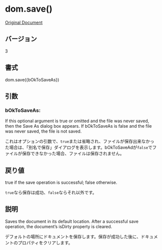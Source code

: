 # dom.save()

[Original Document](http://help.adobe.com/en_US/fireworks/cs/extend/WS5b3ccc516d4fbf351e63e3d1183c94856c-7b9a.html)

## バージョン

3

## 書式

dom.save({bOkToSaveAs})

## 引数

### bOkToSaveAs:

If this optional argument is true or omitted and the file was never saved, then the Save As dialog box appears. If bOkToSaveAs is false and the file was never saved, the file is not saved.

これはオプションの引数で、```true```または省略され、ファイルが保存出来なかった場合は、「別名で保存」ダイアログを表示します。bOkToSaveAdが```false```でファイルが保存できなかった場合、ファイルは保存されません。

## 戻り値

true if the save operation is successful; false otherwise.

```true```なら保存は成功、```false```ならそれ以外です。

## 説明

Saves the document in its default location. After a successful save operation, the document’s isDirty property is cleared.

デフォルトの場所にドキュメントを保存します。保存が成功した後に、ドキュメントのプロパティをクリアします。
